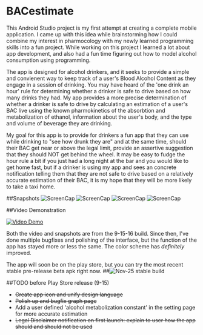 # BACestimate
This Android Studio project is my first attempt at creating a complete mobile application. I came up with this idea while brainstorming how I could combine my interest in pharmocology with my newly learned programming skills into a fun project. While working on this project I learned a lot about app development, and also had a fun time figuring out how to model alcohol consumption using programming.

The app is designed for alcohol drinkers, and it seeks to provide a simple and convienent way to keep track of a
user's Blood Alcohol Content as they engage in a session of drinking. You may have heard of the 'one drink an hour' rule for determining whether a drinker is safe to drive based on how many drinks they had.
My app provides a more precise determination of whether a drinker is safe to drive by calculating an estimation
of a user's BAC live using the known pharmokinetics of the absorbtion and metabolization of ethanol, information about the user's body, and the type and volume of beverage they are drinking.

My goal for this app is to provide for drinkers a fun app that they can use while drinking to "see how drunk they are" and
 at the same time, should their BAC get near or above the legal limit, provide an assertive suggestion that 
they should NOT get behind the wheel. 
It may be easy to fudge the hour rule a bit if you just had a long night at the bar and you would like to get home fast,
but if a drinker is using my app and sees an concrete notification telling them that they are not safe to drive based on
a relatively accurate estimation of their BAC, it is my hope that they will be more likely to take a taxi home.

##Snapshots
![ScreenCap](http://i.imgur.com/thevTpF.png)
![ScreenCap](http://i.imgur.com/hRqj596.png)
![ScreenCap](http://i.imgur.com/us3UgTL.png)
![ScreenCap](http://i.imgur.com/DngE0gl.jpg)

##Video Demonstration

[![Video Demo](http://i.imgur.com/CrcsNsg.png)](https://www.youtube.com/watch?v=cKxt05lS9II)

Both the video and snapshots are from the 9-15-16 build. Since then, I've done multiple bugfixes and polishing of the interface, but the function of the app has stayed more or less the same. The color scheme has *definitely* improved.

The app will soon be on the play store, but you can try the most recent stable pre-release beta apk right now. 
##![Nov-25 stable build](https://drive.google.com/file/d/0B76OztIMsr6HT0lPeVpuLU1JRTg/view?usp=sharing)



##TODO before Play Store release (9-15)
* ~~Create app icon and unify design language~~
* ~~Polish up and bugfix graph page~~
* Add a user defined 'alcohol metabolization constant' in the setting page for more accurate estimation
* ~~Legal Disclaimer notification on first launch: explain to user how the app should and should not be used~~
